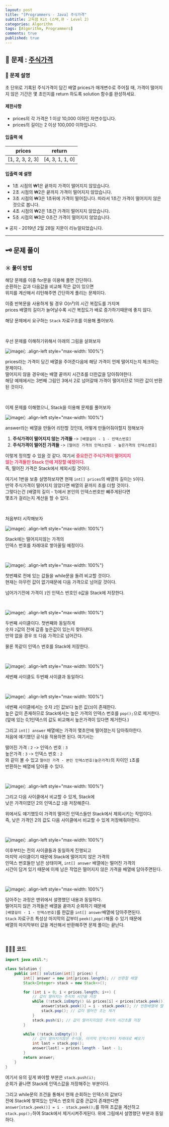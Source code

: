```yaml
---
layout: post
title: "[Programmers - Java] 주식가격"
subtitle: 고득점 Kit (스택,큐 - Level 2)
categories: Algorithm
tags: [Algorithm, Programmers]
comments: true
published: true
---
```


## 📌 문제 : [주식가격]  

### 📖 문제 설명  

<p>초 단위로 기록된 주식가격이 담긴 배열 prices가 매개변수로 주어질 때, 가격이 떨어지지 않은 기간은 몇 초인지를 return 하도록 solution 함수를 완성하세요.</p>

#### 제한사항    

<ul>
<li>prices의 각 가격은 1 이상 10,000 이하인 자연수입니다.</li>
<li>prices의 길이는 2 이상 100,000 이하입니다.</li>
</ul>

#### 입출력 예    
<table class="table">
        <thead><tr>
<th>prices</th>
<th>return</th>
</tr>
</thead>
        <tbody><tr>
<td>[1, 2, 3, 2, 3]</td>
<td>[4, 3, 1, 1, 0]</td>
</tr>
</tbody>
      </table>

#### 입출력 예 설명  

<ul>
<li>1초 시점의 ₩1은 끝까지 가격이 떨어지지 않았습니다.</li>
<li>2초 시점의 ₩2은 끝까지 가격이 떨어지지 않았습니다.</li>
<li>3초 시점의 ₩3은 1초뒤에 가격이 떨어집니다. 따라서 1초간 가격이 떨어지지 않은 것으로 봅니다.</li>
<li>4초 시점의 ₩2은 1초간 가격이 떨어지지 않았습니다.</li>
<li>5초 시점의 ₩3은 0초간 가격이 떨어지지 않았습니다.</li>
</ul>

<p>※ 공지 - 2019년 2월 28일 지문이 리뉴얼되었습니다.</p>  

---

## 🗝 문제 풀이  

### ☀️ 풀이 방법

해당 문제를 이중 for문을 이용해 풀면 간단하다.   
순환하는 값과 다음값을 비교해 작은 값이 있으면   
위치를 계산해서 리턴해주면 간단하게 풀리는 문제이다.  

이중 반복문을 사용하게 될 경우 O(n²)의 시간 복잡도를 가지며   
prices 배열의 길이가 늘어날수록 시간 복잡도가 배로 증가하기때문에 좋지 않다.   

해당 문제에서 요구하는 `Stack` 자료구조를 이용해 풀어보자.

<br/>  

우선 문제를 이해하기위해서 아래의 그림을 살펴보자  

![image](https://user-images.githubusercontent.com/95069395/220566032-10c63ebf-fc8b-48ce-bab4-3830706e8c81.png){: .align-left style="max-width: 100%"}

prices라는 가격이 담긴 배열을 주어준다음에 해당 가격이 언제 떨어지는지 체크하는 문제이다.    
떨어지지 않을 경우에는 배열 끝까지 시간초를 더한값을 담아줘야한다.   
해당 예제에서는 3번째 그림인 3에서 2로 넘어갈때 가격이 떨어지므로 1이란 값이 반환된 것이다.  


<br/>  

이제 문제를 이해했으니, Stack을 이용해 문제를 풀어보자  

![image](https://user-images.githubusercontent.com/95069395/220570853-d38f6244-e89d-48a3-8678-e81489c86221.png){: .align-left style="max-width: 100%"}

answer라는 배열을 만들어 리턴할 것인데, 어떻게 만들어줘야할지 정해보자  

1. **주식가격이 떨어지지 않는 가격들** -> `[배열길이 - 1 - 인덱스번호]`  
2. **주식가격이 떨어진 가격들** -> `[떨어진 가격의 인덱스번호 - 높은가격의 인덱스번호]`  

이렇게 정의할 수 있을 것 같다. 여기서 <span style="color:#F04965">**중요한건 주식가격이 떨어지지** </span>  
<span style="color:#F04965">**않는 가격들만 Stack 안에 저장할 예정이다.**</span>  
즉, 떨어진 가격은 Stack에서 제외시킬 것이다.


여기서 1번을 보충 설명하보자면 현재 `int[] prices`의 배열의 길이는 `5`이다.  
만약 주식가격이 떨어지지 않았다면 배열의 끝까지 초를 더할 것이다.  
그렇다는건 (배열의 길이 - 1)에서 본인의 인덱스번호만 뺴주게된다면   
몇초가 걸리는지 계산을 할 수 있다.

<br/>

처음부터 시작해보자

![image](https://user-images.githubusercontent.com/95069395/220564078-60d4352f-fed8-4dd6-ab48-f6853d835f73.png){: .align-left style="max-width: 100%"}

Stack에는 떨어지지않는 가격의  
인덱스 번호를 차례대로 쌓아올릴 예정이다.

<br/>


![image](https://user-images.githubusercontent.com/95069395/220564084-969fd14d-7cd6-4d42-9241-cf4c507375e8.png){: .align-left style="max-width: 100%"}

첫번쨰로 전에 있는 값들을 while문을 돌려 비교할 것이다.  
현재는 아무런 값이 없기때문에 다음 가격으로 넘어갈 것이다.   

넘어가기전에  가격이 `1`인 인덱스 번호인 `0`값을 Stack에 저장한다.

<br/>

![image](https://user-images.githubusercontent.com/95069395/220564090-9b076766-0a72-4a44-81ef-fb7375b2402f.png){: .align-left style="max-width: 100%"}

두번째 사이클이다. 첫번째와 동일하게   
숫자 `2`값의 전에 값중 높은값이 있는지 찾아낸다.  
만약 없을 경우 또 다음 가격으로 넘어간다.  

물론 똑같이 인덱스 번호를 Stack에 저장한다.

<br/>    

![image](https://user-images.githubusercontent.com/95069395/220564093-4dcbc4a3-8d79-47c1-bc91-cc994f7dcadb.png){: .align-left style="max-width: 100%"}

세번째 사이클도 두번째 사이클과 동일하다.

<br/>


![image](https://user-images.githubusercontent.com/95069395/220570858-bb8b794c-f4a6-49ec-a79d-c8da3d78ec61.png){: .align-left style="max-width: 100%"}

네번째 사이클에서는 숫자 `2`인 값보다 높은 값(`3`)이 존재한다.   
높은 값이 존재하므로 Stack에서는 높은 가격의 인덱스 번호를 `pop();`으로 제거한다.    
(앞에 있는 0,1인덱스의 값도 비교해서 높은가격이 있다면 제거한다.)

그리고 `int[] answer` 배열에는 가격이 몇초안에 떨어졌는지 담아줘야한다.   
처음에 얘기했던 공식을 적용하면 된다. 여기서는   

떨어진 가격 : `2` -> 인덱스 번호 : `3`  
높은가격 : `3` -> 인덱스 번호 : `2`   
와 같이 볼 수 있고 `떨어진 가격 - 본인 인덱스번호(높은가격)`의 차이인 `1`초를   
반환하는 배열에 담아줄 수 있다.
 
<br/>

![image](https://user-images.githubusercontent.com/95069395/220564100-5f78c105-1835-4357-a63e-bcdbf05a1f3f.png){: .align-left style="max-width: 100%"}

그리고 다음 사이클에서 비교할 수 있게, Stack에   
낮은 가격이였던 2의 인덱스값 `3`을 저장해준다.   

위에서도 얘기했듯이 가격의 떨어진 인덱스들만 Stack에서 제외시키는 작업이다.  
즉, 낮은 가격인 2의 값도 다음 사이클에서 비교할 수 있게 저장해줘야한다.

<br/>


![image](https://user-images.githubusercontent.com/95069395/220564102-3b24ed7d-41be-4742-8f11-140ea961385b.png){: .align-left style="max-width: 100%"}

이후부터는 전의 사이클들과 동일하게 진행되고   
마지막 사이클이기 때문에 Stack에 떨어지지 않은 가격의   
인덱스 번호들만 남은 상태이며, `int[] answer` 배열에는 떨어진 가격의   
시간이 담겨 있기 때문에 이제 남은 작업은 떨어지지 않은 가격을 배열에 담아주면된다.

<br/>

![image](https://user-images.githubusercontent.com/95069395/220564105-7cb76078-2c4d-40b8-b7dc-1525755d179c.png){: .align-left style="max-width: 100%"}

담아주는 과정은 맨위에서 설명했던 내용과 동일하다.    
떨어지지 않은 가격들은 배열을 끝까지 순회하기 때문에   
`[배열길이 - 1 - 인덱스번호]`를 한값을 `int[] answer`배열에 담아주면된다.   
`Stack` 자료구조 특성상 마지막의 값부터 `peek()`,`pop()`해올 수 있기 때문에    
배열의 마지막부터 값을 계산해서 반환해주면 문제 풀이는 끝난다.

<br/>  

### 👨🏻‍💻 코드

```java
import java.util.*;

class Solution {
    public int[] solution(int[] prices) {
        int[] answer = new int[prices.length]; // 반환할 배열
        Stack<Integer> stack = new Stack<>();

        for (int i = 0; i < prices.length; i++) {
            // 값이 떨어지는 주식의 시간을 저장
            while (!stack.isEmpty() && prices[i] < prices[stack.peek()]) {
                answer[stack.peek()] = i - stack.peek(); // 반환배열에 떨어지는 시간 초 저장
                stack.pop(); // 값이 떨어진 초는 제거
            }
            stack.push(i); // 값이 떨어지지않은 주식의 시간초를 저장
        }

        while (!stack.isEmpty()) {
            // 값이 떨어지지않은 주식들, 마지막 인덱스부터 차례대로 빼오기
            int last = stack.pop();
            answer[last] = prices.length - last - 1;
        }
        return answer;
    }
}
```

여기서 유의 깊게 봐야할 부분은 `stack.push(i);`  
순회가 끝나면 Stack에 인덱스값을 저장해주는 부분이다.   

그리고 while문의 조건을 통해서 현재 순회하는 인덱스의 값보다   
전에 Stack에 쌓여있는 인덱스 번호의 값중 큰값이 존재한다면   
`answer[stack.peek()] = i - stack.peek();`를 하여 초값을 계산하고   
`stack.pop();`하여 Stack에서 제거시켜주게된다. 위에 그림에서 설명했던 부분과 동일하다.

<br/>

[주식가격]:https://school.programmers.co.kr/learn/courses/30/lessons/42584

